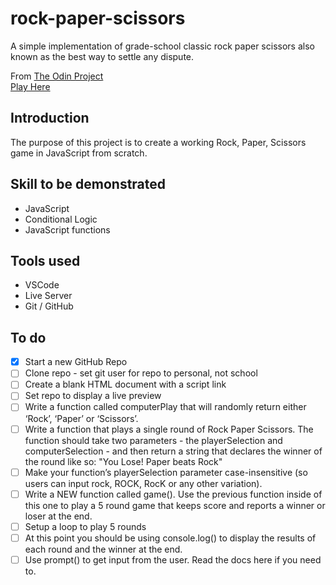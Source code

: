 # rock-paper-scissors
A simple implementation of grade-school classic rock paper scissors also known as the best way to settle any dispute. 

From [The Odin Project](https://www.theodinproject.com)  
[Play Here](https://jdelles.github.io/rock-paper-scissors/)

## Introduction
The purpose of this project is to create a working Rock, Paper, Scissors game in JavaScript from scratch. 

## Skill to be demonstrated
- JavaScript
- Conditional Logic
- JavaScript functions

## Tools used
- VSCode
- Live Server
- Git / GitHub

## To do 
- [X] Start a new GitHub Repo
- [ ] Clone repo - set git user for repo to personal, not school
- [ ] Create a blank HTML document with a script link
- [ ] Set repo to display a live preview
- [ ] Write a function called computerPlay that will randomly return either ‘Rock’, ‘Paper’ or ‘Scissors’. 
- [ ] Write a function that plays a single round of Rock Paper Scissors. The function should take two parameters - the playerSelection and computerSelection - and then return a string that declares the winner of the round like so: "You Lose! Paper beats Rock"
- [ ] Make your function’s playerSelection parameter case-insensitive (so users can input rock, ROCK, RocK or any other variation).
- [ ] Write a NEW function called game(). Use the previous function inside of this one to play a 5 round game that keeps score and reports a winner or loser at the end.
- [ ] Setup a loop to play 5 rounds
- [ ] At this point you should be using console.log() to display the results of each round and the winner at the end.
- [ ] Use prompt() to get input from the user. Read the docs here if you need to.
